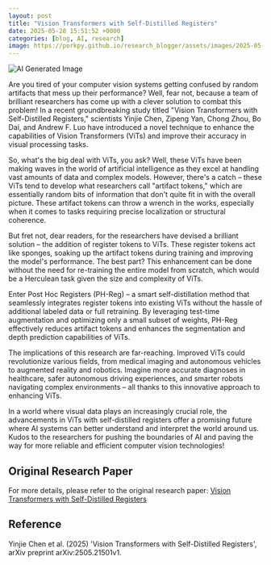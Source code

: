 ```yaml
---
layout: post
title: "Vision Transformers with Self-Distilled Registers"
date: 2025-05-28 15:51:52 +0000
categories: [blog, AI, research]
image: https://porkpy.github.io/research_blogger/assets/images/2025-05-28-ab5bbfbf.png
---
```

![AI Generated Image](https://porkpy.github.io/research_blogger/assets/images/2025-05-28-ab5bbfbf.png)

Are you tired of your computer vision systems getting confused by random artifacts that mess up their performance? Well, fear not, because a team of brilliant researchers has come up with a clever solution to combat this problem! In a recent groundbreaking study titled "Vision Transformers with Self-Distilled Registers," scientists Yinjie Chen, Zipeng Yan, Chong Zhou, Bo Dai, and Andrew F. Luo have introduced a novel technique to enhance the capabilities of Vision Transformers (ViTs) and improve their accuracy in visual processing tasks.

So, what's the big deal with ViTs, you ask? Well, these ViTs have been making waves in the world of artificial intelligence as they excel at handling vast amounts of data and complex models. However, there's a catch – these ViTs tend to develop what researchers call "artifact tokens," which are essentially random bits of information that don't quite fit in with the overall picture. These artifact tokens can throw a wrench in the works, especially when it comes to tasks requiring precise localization or structural coherence.

But fret not, dear readers, for the researchers have devised a brilliant solution – the addition of register tokens to ViTs. These register tokens act like sponges, soaking up the artifact tokens during training and improving the model's performance. The best part? This enhancement can be done without the need for re-training the entire model from scratch, which would be a Herculean task given the size and complexity of ViTs.

Enter Post Hoc Registers (PH-Reg) – a smart self-distillation method that seamlessly integrates register tokens into existing ViTs without the hassle of additional labeled data or full retraining. By leveraging test-time augmentation and optimizing only a small subset of weights, PH-Reg effectively reduces artifact tokens and enhances the segmentation and depth prediction capabilities of ViTs.

The implications of this research are far-reaching. Improved ViTs could revolutionize various fields, from medical imaging and autonomous vehicles to augmented reality and robotics. Imagine more accurate diagnoses in healthcare, safer autonomous driving experiences, and smarter robots navigating complex environments – all thanks to this innovative approach to enhancing ViTs.

In a world where visual data plays an increasingly crucial role, the advancements in ViTs with self-distilled registers offer a promising future where AI systems can better understand and interpret the world around us. Kudos to the researchers for pushing the boundaries of AI and paving the way for more reliable and efficient computer vision technologies!

## Original Research Paper
For more details, please refer to the original research paper:
[Vision Transformers with Self-Distilled Registers](http://arxiv.org/abs/2505.21501v1)

## Reference
Yinjie Chen et al. (2025) 'Vision Transformers with Self-Distilled Registers', arXiv preprint arXiv:2505.21501v1.

